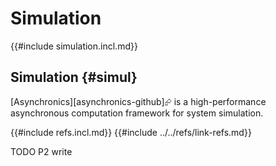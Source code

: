# Simulation

{{#include simulation.incl.md}}

## Simulation {#simul}

[Asynchronics][asynchronics-github]⮳ is a high-performance asynchronous computation framework for system simulation.

{{#include refs.incl.md}}
{{#include ../../refs/link-refs.md}}

<div class="hidden">
TODO P2 write
</div>
